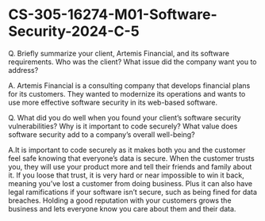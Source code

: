 # CS-305-16274-M01-Software-Security-2024-C-5

Q. Briefly summarize your client, Artemis Financial, and its software requirements. Who was the client? What issue did the company want you to address?

A. Artemis Financial is a consulting company that develops financial plans for its customers. They wanted to modernize its operations and wants to use more effective software security in its web-based software.



Q. What did you do well when you found your client’s software security vulnerabilities? Why is it important to code securely? What value does software security add to a company’s overall well-being?

A.It is important to code securely as it makes both you and the customer feel safe knowing that everyone’s data is secure. When the customer trusts you, they will use your product more and tell their friends and family about it. If you loose that trust, it is very hard or near impossible to win it back, meaning you’ve lost a customer from doing business. Plus it can also have legal ramifications if your software isn’t secure, such as being fined for data breaches. Holding a good reputation with your customers grows the business and lets everyone know you care about them and their data.
